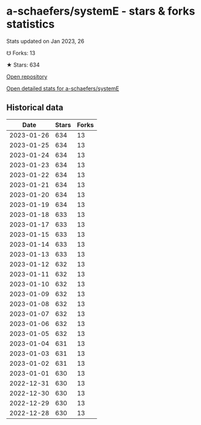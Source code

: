 # a-schaefers/systemE - stars & forks statistics

Stats updated on Jan 2023, 26

☋ Forks: 13

★ Stars: 634

[Open repository](https://github.com/a-schaefers/systemE)

[Open detailed stats for a-schaefers/systemE](https://reviewgithub.com/rep/a-schaefers/systemE)

## Historical data
| Date | Stars | Forks |
|------|-------|-------|
| 2023-01-26 | 634 | 13 | 
| 2023-01-25 | 634 | 13 | 
| 2023-01-24 | 634 | 13 | 
| 2023-01-23 | 634 | 13 | 
| 2023-01-22 | 634 | 13 | 
| 2023-01-21 | 634 | 13 | 
| 2023-01-20 | 634 | 13 | 
| 2023-01-19 | 634 | 13 | 
| 2023-01-18 | 633 | 13 | 
| 2023-01-17 | 633 | 13 | 
| 2023-01-15 | 633 | 13 | 
| 2023-01-14 | 633 | 13 | 
| 2023-01-13 | 633 | 13 | 
| 2023-01-12 | 632 | 13 | 
| 2023-01-11 | 632 | 13 | 
| 2023-01-10 | 632 | 13 | 
| 2023-01-09 | 632 | 13 | 
| 2023-01-08 | 632 | 13 | 
| 2023-01-07 | 632 | 13 | 
| 2023-01-06 | 632 | 13 | 
| 2023-01-05 | 632 | 13 | 
| 2023-01-04 | 631 | 13 | 
| 2023-01-03 | 631 | 13 | 
| 2023-01-02 | 631 | 13 | 
| 2023-01-01 | 630 | 13 | 
| 2022-12-31 | 630 | 13 | 
| 2022-12-30 | 630 | 13 | 
| 2022-12-29 | 630 | 13 | 
| 2022-12-28 | 630 | 13 | 

